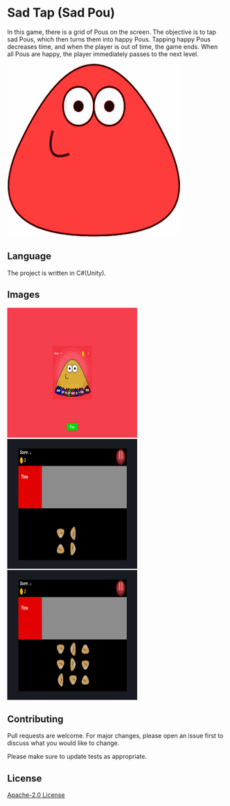 # Sad Tap (Sad Pou)
 
In this game, there is a grid of Pous on the screen. The objective is to tap sad Pous, which then turns them into happy Pous. Tapping happy Pous decreases time, and when the player is out of time, the game ends. When all Pous are happy, the player immediately passes to the next level.

<img src="pou.gif"></img> 

## Language
The project is written in C#(Unity).

## Images
<img src="1.png" width="300" height=300></img> 
<img src="2.png" width="300" height=300></img> 
<img src="3.png" width="300" height=300></img> 

## Contributing
Pull requests are welcome. For major changes, please open an issue first to discuss what you would like to change.

Please make sure to update tests as appropriate.

## License
[ Apache-2.0 License](http://www.apache.org/licenses/)
